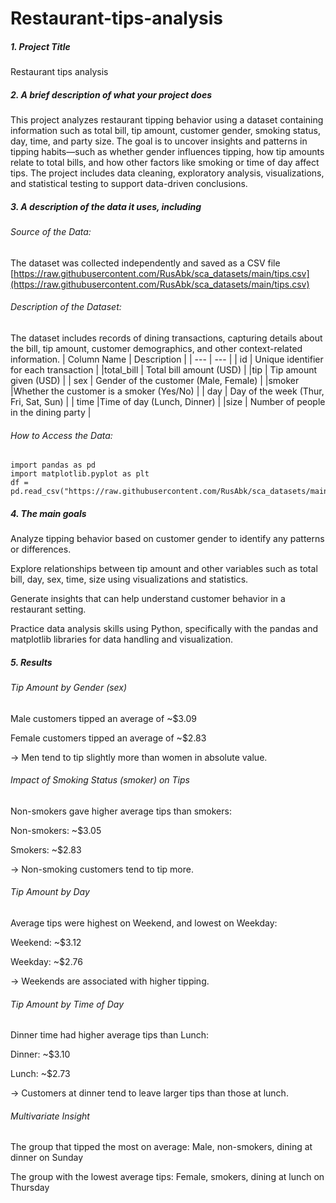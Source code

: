 # Restaurant-tips-analysis
##### 1. Project Title
Restaurant tips analysis
##### 2. A brief description of what your project does
This project analyzes restaurant tipping behavior using a dataset containing information such as total bill, tip amount, customer gender, smoking status, day, time, and party size. The goal is to uncover insights and patterns in tipping habits—such as whether gender influences tipping, how tip amounts relate to total bills, and how other factors like smoking or time of day affect tips. The project includes data cleaning, exploratory analysis, visualizations, and statistical testing to support data-driven conclusions.
##### 3. A description of the data it uses, including
###### Source of the Data:
The dataset was collected independently and saved as a CSV file [https://raw.githubusercontent.com/RusAbk/sca_datasets/main/tips.csv](https://raw.githubusercontent.com/RusAbk/sca_datasets/main/tips.csv)

###### Description of the Dataset:
The dataset includes records of dining transactions, capturing details about the bill, tip amount, customer demographics, and other context-related information.
| Column Name | Description |
| --- | --- |
| id | Unique identifier for each transaction |
|total_bill  | 	Total bill amount (USD) |
|tip  | 		Tip amount given (USD) |
| sex | Gender of the customer (Male, Female) |
|smoker  |Whether the customer is a smoker (Yes/No)  |
| day | Day of the week (Thur, Fri, Sat, Sun) |
| time |Time of day (Lunch, Dinner)  |
|size  | Number of people in the dining party |
###### How to Access the Data:
```
import pandas as pd
import matplotlib.pyplot as plt
df = pd.read_csv("https://raw.githubusercontent.com/RusAbk/sca_datasets/main/tips.csv")
```

##### 4. The main goals
Analyze tipping behavior based on customer gender to identify any patterns or differences.

Explore relationships between tip amount and other variables such as total bill, day, sex, time, size using visualizations and statistics.

Generate insights that can help understand customer behavior in a restaurant setting.

Practice data analysis skills using Python, specifically with the pandas and matplotlib libraries for data handling and visualization.

##### 5. Results
###### Tip Amount by Gender (sex)
Male customers tipped an average of ~$3.09

Female customers tipped an average of ~$2.83

-> Men tend to tip slightly more than women in absolute value.

###### Impact of Smoking Status (smoker) on Tips
Non-smokers gave higher average tips than smokers:

Non-smokers: ~$3.05

Smokers: ~$2.83

-> Non-smoking customers tend to tip more.

###### Tip Amount by Day
Average tips were highest on Weekend, and lowest on Weekday:

Weekend: ~$3.12

Weekday: ~$2.76

-> Weekends are associated with higher tipping.

###### Tip Amount by Time of Day
Dinner time had higher average tips than Lunch:

Dinner: ~$3.10

Lunch: ~$2.73

-> Customers at dinner tend to leave larger tips than those at lunch.

###### Multivariate Insight
The group that tipped the most on average: Male, non-smokers, dining at dinner on Sunday

The group with the lowest average tips: Female, smokers, dining at lunch on Thursday
